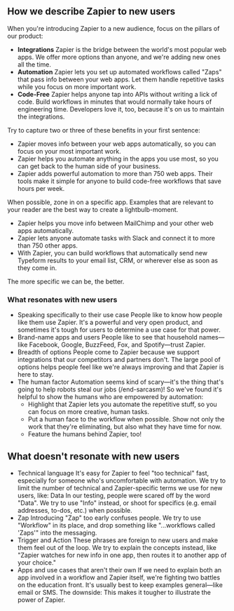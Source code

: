 ## How we describe Zapier to new users

When you're introducing Zapier to a new audience, focus on the pillars of our product:

- **Integrations** Zapier is the bridge between the world's most popular web apps. We offer more options than anyone, and we're adding new ones all the time.
- **Automation** Zapier lets you set up automated workflows called "Zaps" that pass info between your web apps. Let them handle repetitive tasks while you focus on more important work.
- **Code-Free** Zapier helps anyone tap into APIs without writing a lick of code. Build workflows in minutes that would normally take hours of engineering time. Developers love it, too, because it's on us to maintain the integrations.

Try to capture two or three of these benefits in your first sentence:

- Zapier moves info between your web apps automatically, so you can focus on your most important work.
- Zapier helps you automate anything in the apps you use most, so you can get back to the human side of your business.
- Zapier adds powerful automation to more than 750 web apps. Their tools make it simple for anyone to build code-free workflows that save hours per week.

When possible, zone in on a specific app. Examples that are relevant to your reader are the best way to create a lightbulb-moment.

- Zapier helps you move info between MailChimp and your other web apps automatically.
- Zapier lets anyone automate tasks with Slack and connect it to more than 750 other apps.
- With Zapier, you can build workflows that automatically send new Typeform results to your email list, CRM, or wherever else as soon as they come in.

The more specific we can be, the better. 

<!--finish this up later
                zzzzzzzz
      zzz       zzzzzzzz       zzz
    zzzzzzz     zzzzzzzz     zzzzzzz
   zzzzzzzzzz   zzzzzzzz   zzzzzzzzzz
      zzzzzzzzz zzzzzzzz zzzzzzzzz
        zzzzzzzzzzzzzzzzzzzzzzzz
          zzzzzzzzzzzzzzzzzzzz
zzzzzzzzzzzzzzz          zzzzzzzzzzzzzzz
zzzzzzzzzzzzzzz          zzzzzzzzzzzzzzz
zzzzzzzzzzzzzzz          zzzzzzzzzzzzzzz
zzzzzzzzzzzzzzz          zzzzzzzzzzzzzzz
          zzzzzzzzzzzzzzzzzzzz
        zzzzzzzzzzzzzzzzzzzzzzzz
      zzzzzzzzz zzzzzzzz zzzzzzzzz
   zzzzzzzzzz   zzzzzzzz   zzzzzzzzzz
    zzzzzzz     zzzzzzzz     zzzzzzz
      zzz       zzzzzzzz       zzz
                zzzzzzzz
-->
### What resonates with new users

- Speaking specifically to their use case People like to know how people like them use Zapier. It's a powerful and very open product, and sometimes it's tough for users to determine a use case for that power.
- Brand-name apps and users People like to see that household names—like Facebook, Google, BuzzFeed, Fox, and Spotify—trust Zapier.
- Breadth of options People come to Zapier because we support integrations that our competitors and partners don't. The large pool of options helps people feel like we're always improving and that Zapier is here to stay.
- The human factor Automation seems kind of scary—it's the thing that's going to help robots steal our jobs (/end-sarcasm)! So we've found it's helpful to show the humans who are empowered by automation:
  - Highlight that Zapier lets you automate the repetitive stuff, so you can focus on more creative, human tasks.
  - Put a human face to the workflow when possible. Show not only the work that they're eliminating, but also what they have time for now.
  - Feature the humans behind Zapier, too!


<!--Turn the content below into pros that you can add to the list above-->

## What doesn't resonate with new users

- Technical language It's easy for Zapier to feel "too technical" fast, especially for someone who's uncomfortable with automation. We try to limit the number of technical and Zapier-specific terms we use for new users, like:
Data In our testing, people were scared off by the word "Data". We try to use "Info" instead, or shoot for specifics (e.g. email addresses, to-dos, etc.) when possible.
- Zap Introducing "Zap" too early confuses people. We try to use "Workflow" in its place, and drop something like "...workflows called 'Zaps'" into the messaging.
- Trigger and Action These phrases are foreign to new users and make them feel out of the loop. We try to explain the concepts instead, like "Zapier watches for new info in one app, then routes it to another app of your choice."
- Apps and use cases that aren't their own If we need to explain both an app involved in a workflow and Zapier itself, we're fighting two battles on the education front. It's usually best to keep examples general—like email or SMS. The downside: This makes it tougher to illustrate the power of Zapier.
